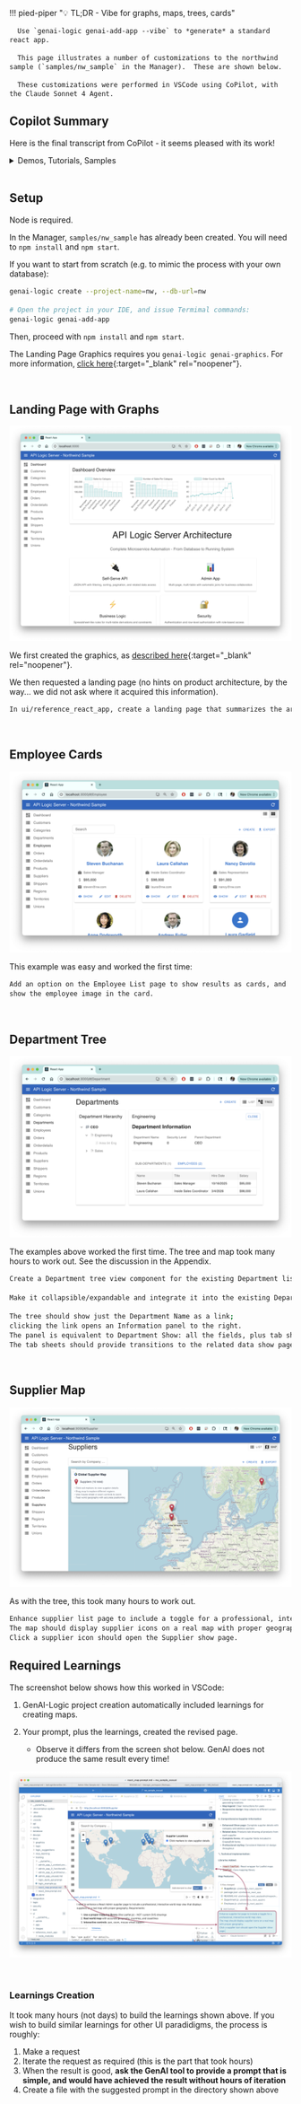 !!! pied-piper ":bulb: TL;DR - Vibe for graphs, maps, trees, cards"

      Use `genai-logic genai-add-app --vibe` to *generate* a standard react app.

      This page illustrates a number of customizations to the northwind sample (`samples/nw_sample` in the Manager).  These are shown below.
      
      These customizations were performed in VSCode using CoPilot, with the Claude Sonnet 4 Agent.
      

## Copilot Summary

Here is the final transcript from CoPilot - it seems pleased with its work!

<details markdown>

<summary>Demos, Tutorials, Samples</summary>

Fantastic! 🎉 I'm thrilled that everything is working perfectly now!

What We've Successfully Accomplished:

* Employee List/Cards Toggle ✅

      * List view: Traditional data grid
      * Cards view: Beautiful card layout with employee photos
      * PhotoPath image support in both cards and show pages
      * Professional styling with hover effects and responsive design

* Employee Show Page ✅

      * Single, prominent photo display at the top (no duplicates!)
      * Comprehensive employee information in a clean grid layout
      * Proper image handling with fallback avatars
      * Seamless navigation from department tree → employee grid → employee details

* Department Tree View ✅

      * Hierarchical expandable tree with +/- icons for incremental expansion
      * Split-panel interface with department details on the right
      * Professional tabbed layout using Material-UI tabs
      * Employee grid display with clickable navigation to employee details

* Supplier Map View Summary ✅

      * Interactive World Map: Displays suppliers as red markers on a Leaflet.js world map with country-based positioning

      * Dual View Toggle: Switch between traditional list view and geographic map view using Material-UI toggle buttons

      * Click Navigation: Click markers or popup buttons to navigate directly to individual supplier detail pages

      * Info Panel: Overlay showing supplier count (29 total) with usage instructions and map legend

      * Global Coverage: Supports 20+ countries with fallback handling for unknown locations

* Technical Excellence ✅

      Robust error handling and data type consistency
      Proper React Admin component patterns
      Material-UI integration with consistent styling
      Clean, maintainable code structure

This implementation provides a truly professional and intuitive user experience for navigating department hierarchies and employee information. The combination of the tree view, image support, and tabbed interfaces creates a modern, enterprise-quality application!

</details>

<br>

## Setup

Node is required.

In the Manager, `samples/nw_sample` has already been created.  You will need to `npm install` and `npm start`.

If you want to start from scratch (e.g. to mimic the process with your own database):

```bash title="Vibe Kickstart"
genai-logic create --project-name=nw, --db-url=nw

# Open the project in your IDE, and issue Termimal commands:
genai-logic genai-add-app
```

Then, proceed with `npm install` and `npm start`.

The Landing Page Graphics requires you `genai-logic genai-graphics`.  For more information, [click here](WebGenAI-CLI.md#dashboard-graphics){:target="_blank" rel="noopener"}.

<br>

## Landing Page with Graphs

![nw-landing](images/ui-vibe/nw/genai-landing.png)

We first created the graphics, as [described here](Docs/WebGenAI-CLI.md#dashboard-graphics){:target="_blank" rel="noopener"}.

We then requested a landing page (no hints on product architecture, by the way... we did not ask where it acquired this information).

```bash title="Prompt -- Landing Page with Graphics"
In ui/reference_react_app, create a landing page that summarizes the architecture, and iFrame to "http://localhost:5656/dashboard"
```

<br>

## Employee Cards

![nw-cards](images/ui-vibe/nw/cards%20with%20images.png)

This example was easy and worked the first time:

```bash title="Prompt -- Employee Cards"
Add an option on the Employee List page to show results as cards, and 
show the employee image in the card.
```

<br>

## Department Tree

![nw-landing](images/ui-vibe/nw/Tree.png)

The examples above worked the first time.  The tree and map took many hours to work out.  See the discussion in the Appendix.

```bash title="Prompt -- Department Tree"
Create a Department tree view component for the existing Department list page. 

Make it collapsible/expandable and integrate it into the existing Department.js file.

The tree should show just the Department Name as a link; 
clicking the link opens an Information panel to the right.
The panel is equivalent to Department Show: all the fields, plus tab sheets for related data.
The tab sheets should provide transitions to the related data show pages (eg, the Employee page).
```

<br>

## Supplier Map

![nw-landing](images/ui-vibe/nw/maps%20with%20zoom%20and%20links.png)

As with the tree, this took many hours to work out.

```bash title="Prompt -- Supplier Map"
Enhance supplier list page to include a toggle for a professional, interactive world map view.
The map should display supplier icons on a real map with proper geography.  
Click a supplier icon should open the Supplier show page.
```

## Required Learnings

The screenshot below shows how this worked in VSCode:

1. GenAI-Logic project creation automatically included learnings for creating maps.
2. Your prompt, plus the learnings, created the revised page.

      * Observe it differs from the screen shot below.  GenAI does not produce the same result every time!

![vibe-process](images/ui-vibe/nw/vibe-process.png)

<br>

### Learnings Creation

It took many hours (not days) to build the learnings shown above.
If you wish to build similar learnings for other UI paradidigms, the process is roughly:

1. Make a request
2. Iterate the request as required (this is the part that took hours)
3. When the result is good, **ask the GenAI tool to provide a prompt that is simple, and would have achieved the result without hours of iteration**
4. Create a file with the suggested prompt in the directory shown above
